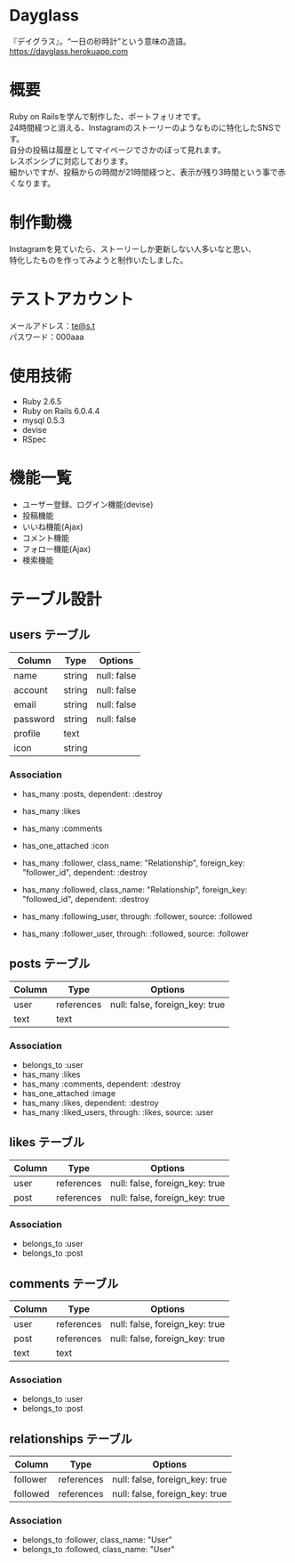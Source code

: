 # Dayglass
『デイグラス』。“一日の砂時計”という意味の造語。  
https://dayglass.herokuapp.com

# 概要
Ruby on Railsを学んで制作した、ポートフォリオです。  
24時間経つと消える、Instagramのストーリーのようなものに特化したSNSです。  
自分の投稿は履歴としてマイページでさかのぼって見れます。  
レスポンシブに対応しております。  
細かいですが、投稿からの時間が21時間経つと、表示が残り3時間という事で赤くなります。

# 制作動機
Instagramを見ていたら、ストーリーしか更新しない人多いなと思い、  
特化したものを作ってみようと制作いたしました。

# テストアカウント
メールアドレス：te@s.t  
パスワード：000aaa

# 使用技術
- Ruby 2.6.5
- Ruby on Rails 6.0.4.4
- mysql 0.5.3
- devise
- RSpec

# 機能一覧
- ユーザー登録、ログイン機能(devise)
- 投稿機能
- いいね機能(Ajax)
- コメント機能
- フォロー機能(Ajax)
- 検索機能

# テーブル設計

## users テーブル

| Column   | Type      | Options           |
| -------- | --------- | ----------------- |
| name     | string    | null: false       |
| account  | string    | null: false       |
| email    | string    | null: false       |
| password | string    | null: false       |
| profile  | text      |                   |
| icon     | string    |                   |

### Association

- has_many :posts, dependent: :destroy
- has_many :likes
- has_many :comments
- has_one_attached :icon

- has_many :follower, class_name: "Relationship", foreign_key: "follower_id", dependent: :destroy
- has_many :followed, class_name: "Relationship", foreign_key: "followed_id", dependent: :destroy
- has_many :following_user, through: :follower, source: :followed
- has_many :follower_user, through: :followed, source: :follower

## posts テーブル

| Column   | Type       | Options                        |
| -------- | ---------- | ------------------------------ |
| user     | references | null: false, foreign_key: true |
| text     | text       |                                |

### Association

- belongs_to :user
- has_many :likes
- has_many :comments, dependent: :destroy
- has_one_attached :image
- has_many :likes, dependent: :destroy
- has_many :liked_users, through: :likes, source: :user

## likes テーブル

| Column   | Type       | Options                        |
| -------- | ---------- | ------------------------------ |
| user     | references | null: false, foreign_key: true |
| post     | references | null: false, foreign_key: true |

### Association

- belongs_to :user
- belongs_to :post

## comments テーブル

| Column   | Type       | Options                        |
| -------- | ---------- | ------------------------------ |
| user     | references | null: false, foreign_key: true |
| post     | references | null: false, foreign_key: true |
| text     | text       |                                |

### Association

- belongs_to :user
- belongs_to :post

## relationships テーブル

| Column      | Type       | Options                        |
| ----------- | ---------- | ------------------------------ |
| follower    | references | null: false, foreign_key: true |
| followed    | references | null: false, foreign_key: true |

### Association

- belongs_to :follower, class_name: "User"
- belongs_to :followed, class_name: "User"
